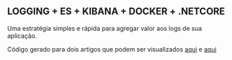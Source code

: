 ## LOGGING + ES + KIBANA + DOCKER + .NETCORE
Uma estratégia simples e rápida para agregar valor aos logs de sua aplicação.

Código gerado para dois artigos que podem ser visualizados 
[aqui](https://medium.com/@eduardoqueiroz_76900/logging-es-kibana-docker-netcore-ed8047587af3?fbclid=IwAR0Kx2YrSplSrGrHgE8nlS5SpkVsSt2cFRdc56fOH40vNDyTUt8T7p22yAw) 
e [aqui](https://leduqueiroz.github.io/elasticsearch-kibana-serilog/)
